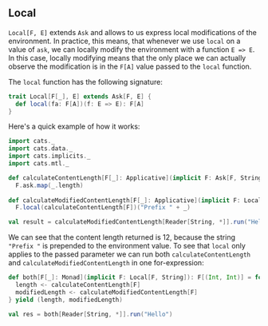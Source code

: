 ## Local

`Local[F, E]` extends `Ask` and allows to us express local modifications of the environment.
In practice, this means, that whenever we use `local` on a value of `ask`, we can locally modify the environment with a function `E => E`.
In this case, locally modifying means that the only place we can actually observe the modification is in the `F[A]` value passed to the `local` function.

The `local` function has the following signature: 

```scala
trait Local[F[_], E] extends Ask[F, E] {
  def local(fa: F[A])(f: E => E): F[A]
}
```


Here's a quick example of how it works:

```scala mdoc
import cats._
import cats.data._
import cats.implicits._
import cats.mtl._

def calculateContentLength[F[_]: Applicative](implicit F: Ask[F, String]): F[Int] =
  F.ask.map(_.length)
  
def calculateModifiedContentLength[F[_]: Applicative](implicit F: Local[F, String]): F[Int] =
  F.local(calculateContentLength[F])("Prefix " + _)

val result = calculateModifiedContentLength[Reader[String, *]].run("Hello")

```

We can see that the content length returned is 12, because the string `"Prefix "` is prepended to the environment value.
To see that `local` only applies to the passed parameter we can run both `calculateContentLength` and
 `calculateModifiedContentLength` in one for-expression:

```scala mdoc
def both[F[_]: Monad](implicit F: Local[F, String]): F[(Int, Int)] = for {
  length <- calculateContentLength[F]
  modifiedLength <- calculateModifiedContentLength[F]
} yield (length, modifiedLength)

val res = both[Reader[String, *]].run("Hello")
```
